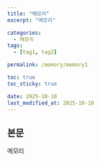 ```yaml
---
title: "메모리"
excerpt: "메모리"

categories:
  - 메모리
tags:
  - [tag1, tag2]

permalink: /memory/memory1

toc: true
toc_sticky: true

date: 2025-10-10
last_modified_at: 2025-10-10
---
```


## 본문

메모리






